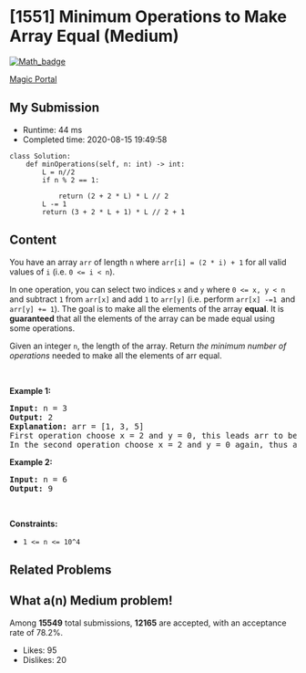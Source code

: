 # [1551] Minimum Operations to Make Array Equal (Medium)

[![Math_badge](https://img.shields.io/badge/topic-Math-green.svg)](https://leetcode.com/problems/minimum-operations-to-make-array-equal/) 

[Magic Portal](https://leetcode.com/problems/minimum-operations-to-make-array-equal/)

## My Submission

- Runtime: 44 ms
- Completed time: 2020-08-15 19:49:58

```python3
class Solution:
    def minOperations(self, n: int) -> int:
        L = n//2
        if n % 2 == 1:

            return (2 + 2 * L) * L // 2
        L -= 1
        return (3 + 2 * L + 1) * L // 2 + 1
```

## Content
<p>You have an array <code>arr</code> of length <code>n</code> where <code>arr[i] = (2 * i) + 1</code> for all valid values of <code>i</code> (i.e. <code>0 &lt;= i &lt; n</code>).</p>

<p>In one operation, you can select two indices <code>x</code>&nbsp;and <code>y</code> where <code>0 &lt;= x, y &lt; n</code> and subtract <code>1</code> from <code>arr[x]</code> and add <code>1</code> to <code>arr[y]</code>&nbsp;(i.e. perform <code>arr[x] -=1&nbsp;</code>and <code>arr[y] += 1</code>).&nbsp;The goal is to make all the elements of the array <strong>equal</strong>. It is <strong>guaranteed</strong> that all the elements of the array can be made equal using some operations.</p>

<p>Given an integer <code>n</code>, the length of the array. Return <em>the minimum number of operations</em> needed to make&nbsp;all the elements of arr equal.</p>

<p>&nbsp;</p>
<p><strong>Example 1:</strong></p>

<pre>
<strong>Input:</strong> n = 3
<strong>Output:</strong> 2
<strong>Explanation:</strong> arr = [1, 3, 5]
First operation choose x = 2 and y = 0, this leads arr to be [2, 3, 4]
In the second operation choose x = 2 and y = 0 again, thus arr = [3, 3, 3].
</pre>

<p><strong>Example 2:</strong></p>

<pre>
<strong>Input:</strong> n = 6
<strong>Output:</strong> 9
</pre>

<p>&nbsp;</p>
<p><strong>Constraints:</strong></p>

<ul>
	<li><code>1 &lt;= n &lt;= 10^4</code></li>
</ul>

## Related Problems


## What a(n) Medium problem!
Among **15549** total submissions, **12165** are accepted, with an acceptance rate of 78.2%. <br>

- Likes: 95
- Dislikes: 20

